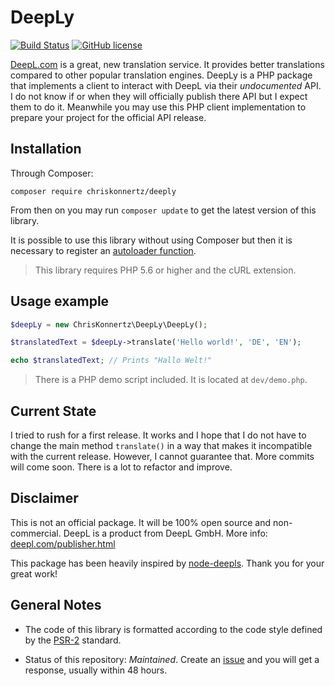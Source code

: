 # DeepLy

[![Build Status](https://travis-ci.org/chriskonnertz/DeepLy.png)](https://travis-ci.org/chriskonnertz/DeepLy)
[![GitHub license](https://img.shields.io/badge/license-MIT-blue.svg)](https://raw.githubusercontent.com/chriskonnertz/deeply/master/LICENSE)

[DeepL.com](https://www.deepl.com/) is a great, new translation service. 
It provides better translations compared to other popular translation engines.
DeepLy is a PHP package that implements a client to interact with DeepL via their _undocumented_ API. 
I do not know if or when they will officially publish there API but I expect them to do it. 
Meanwhile you may use this PHP client implementation to prepare your project for the official API release.

## Installation

Through Composer:

```
composer require chriskonnertz/deeply
```

From then on you may run `composer update` to get the latest version of this library.

It is possible to use this library without using Composer but then it is necessary to register an 
[autoloader function](https://github.com/php-fig/fig-standards/blob/master/accepted/PSR-0.md#example-implementation).

> This library requires PHP 5.6 or higher and the cURL extension.

## Usage example

```php
$deepLy = new ChrisKonnertz\DeepLy\DeepLy();

$translatedText = $deepLy->translate('Hello world!', 'DE', 'EN');

echo $translatedText; // Prints "Hallo Welt!"
```

> There is a PHP demo script included. It is located at `dev/demo.php`.

## Current State

I tried to rush for a first release. It works and I hope that I do not have to change the main method `translate()`
in a way that makes it incompatible with the current release. However, I cannot guarantee that. 
More commits will come soon. There is a lot to refactor and improve.

## Disclaimer

This is not an official package. It will be 100% open source and non-commercial. 
DeepL is a product from DeepL GmbH. More info: [deepl.com/publisher.html](https://www.deepl.com/publisher.html)

This package has been heavily inspired by [node-deepls](https://www.npmjs.com/package/node-deepl).
Thank you for your great work!

## General Notes

* The code of this library is formatted according to the code style defined by the 
[PSR-2](https://github.com/php-fig/fig-standards/blob/master/accepted/PSR-2-coding-style-guide.md) standard.

* Status of this repository: _Maintained_. Create an [issue](https://github.com/chriskonnertz/DeepLy/issues)
and you will get a response, usually within 48 hours.
